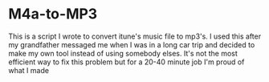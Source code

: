 # M4a-to-MP3
This is a script I wrote to convert itune's music file to mp3's. I used this after my grandfather messaged me when I was in a long car trip and decided to make my own tool instead of using somebody elses. It's not the most efficient way to fix this problem but for a 20-40 minute job I'm proud of what I made
